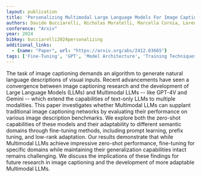 ```yaml
---
layout: publication
title: 'Personalizing Multimodal Large Language Models For Image Captioning: An Experimental Analysis'
authors: Davide Bucciarelli, Nicholas Moratelli, Marcella Cornia, Lorenzo Baraldi, Rita Cucchiara
conference: "Arxiv"
year: 2024
bibkey: bucciarelli2024personalizing
additional_links:
  - {name: "Paper", url: "https://arxiv.org/abs/2412.03665"}
tags: ['Fine-Tuning', 'GPT', 'Model Architecture', 'Training Techniques', 'Pretraining Methods', 'Multimodal Models', 'Prompting']
---
```

The task of image captioning demands an algorithm to generate natural
language descriptions of visual inputs. Recent advancements have seen a
convergence between image captioning research and the development of Large
Language Models (LLMs) and Multimodal LLMs -- like GPT-4V and Gemini -- which
extend the capabilities of text-only LLMs to multiple modalities. This paper
investigates whether Multimodal LLMs can supplant traditional image captioning
networks by evaluating their performance on various image description
benchmarks. We explore both the zero-shot capabilities of these models and
their adaptability to different semantic domains through fine-tuning methods,
including prompt learning, prefix tuning, and low-rank adaptation. Our results
demonstrate that while Multimodal LLMs achieve impressive zero-shot
performance, fine-tuning for specific domains while maintaining their
generalization capabilities intact remains challenging. We discuss the
implications of these findings for future research in image captioning and the
development of more adaptable Multimodal LLMs.

